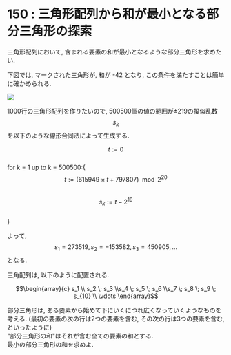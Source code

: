 # 150 : 三角形配列から和が最小となる部分三角形の探索

三角形配列において, 含まれる要素の和が最小となるような部分三角形を求めたい.

下図では, マークされた三角形が, 和が -42 となり, この条件を満たすことは簡単に確かめられる.

![](https://projecteuler.net/project/images/p150.gif)

1000行の三角形配列を作りたいので, 500500個の値の範囲が±219の擬似乱数$$s_k$$を以下のような線形合同法によって生成する.

$$t := 0$$  
for k = 1 up to k = 500500:{  
$$t := (615949 \times t + 797807) \mod 2^{20}$$  
$$s_k := t−2^{19}$$  
}

よって, $$s_1 = 273519, s_2 = −153582, s_3 = 450905, \dots$$となる.

三角配列は, 以下のように配置される.

$$\begin{array}{c} s_1 \\ s_2 \; s_3 \\s_4 \; s_5 \; s_6 \\s_7 \; s_8 \; s_9 \; s_{10} \\ \vdots \end{array}$$

部分三角形は, ある要素から始めて下にいくにつれ広くなっていくようなものを考える. \(最初の要素の次の行は2つの要素を含む, その次の行は3つの要素を含む, といったように\)  
"部分三角形の和"はそれが含む全ての要素の和とする.  
最小の部分三角形の和を求めよ.

